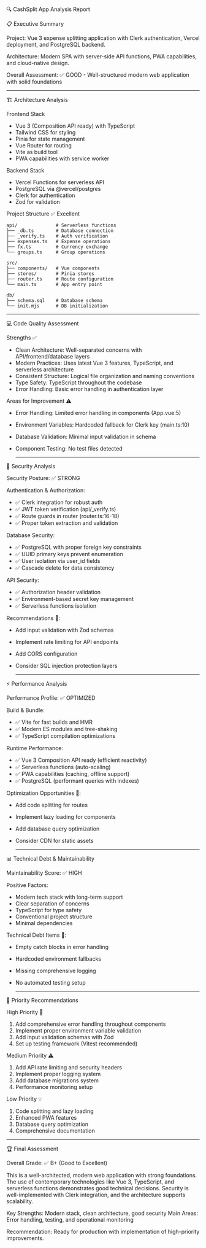 🔍 CashSplit App Analysis Report

📋 Executive Summary

Project: Vue 3 expense splitting application with Clerk authentication, Vercel deployment, and PostgreSQL backend.

Architecture: Modern SPA with server-side API functions, PWA capabilities, and cloud-native design.

Overall Assessment: ✅ GOOD - Well-structured modern web application with solid foundations

  ---
🏗️ Architecture Analysis

Frontend Stack

- Vue 3 (Composition API ready) with TypeScript
- Tailwind CSS for styling
- Pinia for state management
- Vue Router for routing
- Vite as build tool
- PWA capabilities with service worker

Backend Stack

- Vercel Functions for serverless API
- PostgreSQL via @vercel/postgres
- Clerk for authentication
- Zod for validation

Project Structure ✅ Excellent
```
api/              # Serverless functions
├── _db.ts        # Database connection
├── _verify.ts    # Auth verification
├── expenses.ts   # Expense operations
├── fx.ts         # Currency exchange
└── groups.ts     # Group operations

src/
├── components/   # Vue components
├── stores/       # Pinia stores
├── router.ts     # Route configuration
└── main.ts       # App entry point

db/
├── schema.sql    # Database schema
└── init.mjs      # DB initialization
```
  ---
💻 Code Quality Assessment

Strengths ✅

- Clean Architecture: Well-separated concerns with API/frontend/database layers
- Modern Practices: Uses latest Vue 3 features, TypeScript, and serverless architecture
- Consistent Structure: Logical file organization and naming conventions
- Type Safety: TypeScript throughout the codebase
- Error Handling: Basic error handling in authentication layer

Areas for Improvement ⚠️

- Error Handling: Limited error handling in components (App.vue:5)
- Environment Variables: Hardcoded fallback for Clerk key (main.ts:10)
- Database Validation: Minimal input validation in schema
- Component Testing: No test files detected

  ---
🔐 Security Analysis

Security Posture: ✅ STRONG

Authentication & Authorization:
- ✅ Clerk integration for robust auth
- ✅ JWT token verification (api/_verify.ts)
- ✅ Route guards in router (router.ts:16-18)
- ✅ Proper token extraction and validation

Database Security:
- ✅ PostgreSQL with proper foreign key constraints
- ✅ UUID primary keys prevent enumeration
- ✅ User isolation via user_id fields
- ✅ Cascade delete for data consistency

API Security:
- ✅ Authorization header validation
- ✅ Environment-based secret key management
- ✅ Serverless functions isolation

Recommendations 📝:
- Add input validation with Zod schemas
- Implement rate limiting for API endpoints
- Add CORS configuration
- Consider SQL injection protection layers

  ---
⚡ Performance Analysis

Performance Profile: ✅ OPTIMIZED

Build & Bundle:
- ✅ Vite for fast builds and HMR
- ✅ Modern ES modules and tree-shaking
- ✅ TypeScript compilation optimizations

Runtime Performance:
- ✅ Vue 3 Composition API ready (efficient reactivity)
- ✅ Serverless functions (auto-scaling)
- ✅ PWA capabilities (caching, offline support)
- ✅ PostgreSQL (performant queries with indexes)

Optimization Opportunities 🎯:
- Add code splitting for routes
- Implement lazy loading for components
- Add database query optimization
- Consider CDN for static assets

  ---
📊 Technical Debt & Maintainability

Maintainability Score: ✅ HIGH

Positive Factors:
- Modern tech stack with long-term support
- Clear separation of concerns
- TypeScript for type safety
- Conventional project structure
- Minimal dependencies

Technical Debt Items 📝:
- Empty catch blocks in error handling
- Hardcoded environment fallbacks
- Missing comprehensive logging
- No automated testing setup

  ---
🎯 Priority Recommendations

High Priority 🚨

1. Add comprehensive error handling throughout components
2. Implement proper environment variable validation
3. Add input validation schemas with Zod
4. Set up testing framework (Vitest recommended)

Medium Priority ⚠️

1. Add API rate limiting and security headers
2. Implement proper logging system
3. Add database migrations system
4. Performance monitoring setup

Low Priority 💡

1. Code splitting and lazy loading
2. Enhanced PWA features
3. Database query optimization
4. Comprehensive documentation

  ---
🏆 Final Assessment

Overall Grade: ✅ B+ (Good to Excellent)

This is a well-architected, modern web application with strong foundations. The use of contemporary technologies like Vue 3, TypeScript, and serverless functions demonstrates good technical decisions. Security is
well-implemented with Clerk integration, and the architecture supports scalability.

Key Strengths: Modern stack, clean architecture, good security
Main Areas: Error handling, testing, and operational monitoring

Recommendation: Ready for production with implementation of high-priority improvements.
